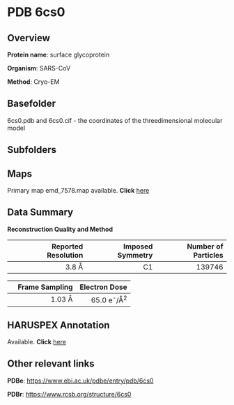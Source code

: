 # PDB 6cs0

## Overview

**Protein name**: surface glycoprotein

**Organism**: SARS-CoV

**Method**: Cryo-EM

## Basefolder

6cs0.pdb and 6cs0.cif - the coordinates of the threedimensional molecular model

## Subfolders









## Maps

Primary map emd_7578.map available. **Click** [here](http://ftp.wwpdb.org/pub/emdb/structures/EMD-7578/map/) 

## Data Summary
**Reconstruction Quality and Method**

|   | Reported Resolution | Imposed Symmetry | Number of Particles |
|---|-------------:|----------------:|--------------:|
|   |3.8 Å|C1|139746|

|   | Frame Sampling | Electron Dose |
|---|-------------:|----------------:|
|   |1.03 Å|65.0 e<sup>-</sup>/Å<sup>2</sup>|

## HARUSPEX Annotation

Available. **Click** [here](https://zenodo.org/record/3820123)

## Other relevant links 
**PDBe**:  https://www.ebi.ac.uk/pdbe/entry/pdb/6cs0
 
**PDBr**: https://www.rcsb.org/structure/6cs0 
